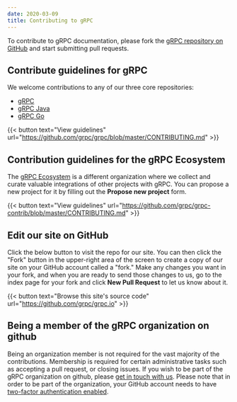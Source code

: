 ```yaml
---
date: 2020-03-09
title: Contributing to gRPC
---
```


To contribute to gRPC documentation, please fork the [gRPC repository on GitHub](https://github.com/grpc/grpc.io) and start submitting pull requests.

## Contribute guidelines for gRPC

We welcome contributions to any of our three core repositories:

* [gRPC](https://github.com/grpc/grpc)
* [gRPC Java](https://github.com/grpc/grpc-java)
* [gRPC Go](https://github.com/grpc/grpc-go)

{{< button text="View guidelines" url="https://github.com/grpc/grpc/blob/master/CONTRIBUTING.md" >}}

## Contribution guidelines for the gRPC Ecosystem

The [gRPC Ecosystem](https://github.com/grpc-ecosystem/) is a different organization where we collect and curate valuable integrations of other projects with gRPC. You can propose a new project for it by filling out the **Propose new project** form.

{{< button text="View guidelines" url="https://github.com/grpc/grpc-contrib/blob/master/CONTRIBUTING.md" >}}

## Edit our site on GitHub

Click the below button to visit the repo for our site. You can then click the "Fork" button in the upper-right area of the screen to create a copy of our site on your GitHub account called a "fork." Make any changes you want in your fork, and when you are ready to send those changes to us, go to the index page for your fork and click **New Pull Request** to let us know about it.

{{< button text="Browse this site's source code" url="https://github.com/grpc/grpc.io" >}}

## Being a member of the gRPC organization on github

Being an organization member is not required for the vast majority of the contributions. Membership is required for certain administrative tasks such as accepting a pull request, or closing issues. If you wish to be part of the gRPC organization on github, please [get in touch with us](/community). Please note that in order to be part of the organization, your GitHub account needs to have [two-factor authentication enabled](https://help.github.com/articles/securing-your-account-with-two-factor-authentication-2fa/).
